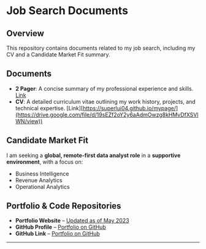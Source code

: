 # Job Search Documents

## Overview
This repository contains documents related to my job search, including my CV and a Candidate Market Fit summary.

## Documents
- **2 Pager**: A concise summary of my professional experience and skills. [Link](https://docs.google.com/spreadsheets/d/19sjR1s6PGq4pYBUYiu5NmrK7YPxcVY1t/edit?usp=sharing&ouid=117466574855123739677&rtpof=true&sd=true)
- **CV**: A detailed curriculum vitae outlining my work history, projects, and technical expertise. [Link][https://superlui04.github.io/mypage/](https://drive.google.com/file/d/19sEZf2oY2y6aAdmOwzg8kHMvDfXSVlWN/view)) 

## Candidate Market Fit
I am seeking a **global, remote-first data analyst role** in a **supportive environment**, with a focus on:
- Business Intelligence
- Revenue Analytics
- Operational Analytics

## Portfolio & Code Repositories
- **Portfolio Website** – [Updated as of May 2023](https://superlui04.github.io/mypage/)
- **GitHub Profile** – [Portfolio on GitHub](https://github.com/superlui04)
- **GitHub Link** – [Portfolio on GitHub](https://github.com/superlui04/Portfolio_MLC)

---

